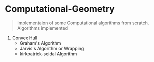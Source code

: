 # Computational-Geometry
> Implementaion of some Computational algorithms from scratch.
Algorithms implemented
1. Convex Hull
   - Graham's Algorithm
   - Jarvis's Algorithm or Wrapping
   - kirkpatrick-seidal Algorithm
